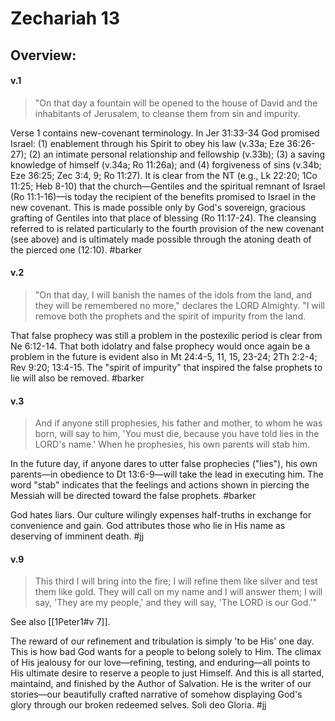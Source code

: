 # Zechariah 13

## Overview:


#### v.1
>"On that day a fountain will be opened to the house of David and the inhabitants of Jerusalem, to cleanse them from sin and impurity.

Verse 1 contains new-covenant terminology. In Jer 31:33-34 God promised Israel: (1) enablement through his Spirit to obey his law (v.33a; Eze 36:26-27); (2) an intimate personal relationship and fellowship (v.33b); (3) a saving knowledge of himself (v.34a; Ro 11:26a); and (4) forgiveness of sins (v.34b; Eze 36:25; Zec 3:4, 9; Ro 11:27). It is clear from the NT (e.g., Lk 22:20; 1Co 11:25; Heb 8-10) that the church—Gentiles and the spiritual remnant of Israel (Ro 11:1-16)—is today the recipient of the benefits promised to Israel in the new covenant. This is made possible only by God's sovereign, gracious grafting of Gentiles into that place of blessing (Ro 11:17-24). The cleansing referred to is related particularly to the fourth provision of the new covenant (see above) and is ultimately made possible through the atoning death of the pierced one (12:10).
#barker 

#### v.2
>"On that day, I will banish the names of the idols from the land, and they will be remembered no more," declares the LORD Almighty. "I will remove both the prophets and the spirit of impurity from the land.

That false prophecy was still a problem in the postexilic period is clear from Ne 6:12-14. That both idolatry and false prophecy would once again be a problem in the future is evident also in Mt 24:4-5, 11, 15, 23-24; 2Th 2:2-4; Rev 9:20; 13:4-15. The "spirit of impurity" that inspired the false prophets to lie will also be removed.
#barker 

#### v.3
>And if anyone still prophesies, his father and mother, to whom he was born, will say to him, 'You must die, because you have told lies in the LORD's name.' When he prophesies, his own parents will stab him.

In the future day, if anyone dares to utter false prophecies ("lies"), his own parents—in obedience to Dt 13:6-9—will take the lead in executing him. The word "stab" indicates that the feelings and actions shown in piercing the Messiah will be directed toward the false prophets.
#barker 

God hates liars. Our culture wilingly expenses half-truths in exchange for convenience and gain. God attributes those who lie in His name as deserving of imminent death.
#jj 

#### v.9
>This third I will bring into the fire; I will refine them like silver and test them like gold. They will call on my name and I will answer them; I will say, 'They are my people,' and they will say, 'The LORD is our God.'"

See also [[1Peter1#v 7]].

The reward of our refinement and tribulation is simply 'to be His' one day. This is how bad God wants for a people to belong solely to Him. The climax of His jealousy for our love—refining, testing, and enduring—all points to His ultimate desire to reserve a people to just Himself. And this is all started, maintaind, and finished by the Author of Salvation. He is the writer of our stories—our beautifully crafted narrative of somehow displaying God's glory through our broken redeemed selves. Soli deo Gloria.
#jj 